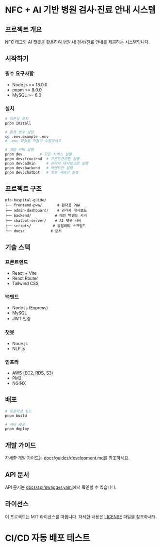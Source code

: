 # NFC + AI 기반 병원 검사·진료 안내 시스템

## 프로젝트 개요

NFC 태그와 AI 챗봇을 활용하여 병원 내 검사/진료 안내를 제공하는 시스템입니다.

## 시작하기

### 필수 요구사항

- Node.js >= 18.0.0
- pnpm >= 8.0.0
- MySQL >= 8.0

### 설치

```bash
# 의존성 설치
pnpm install

# 환경 변수 설정
cp .env.example .env
# .env 파일을 적절히 수정하세요

# 개발 서버 실행
pnpm dev        # 모든 서비스 실행
pnpm dev:frontend  # 프론트엔드만 실행
pnpm dev:admin     # 관리자 대시보드만 실행
pnpm dev:backend   # 백엔드만 실행
pnpm dev:chatbot   # 챗봇 서버만 실행
```

## 프로젝트 구조

```
nfc-hospital-guide/
├── frontend-pwa/       # 환자용 PWA
├── admin-dashboard/    # 관리자 대시보드
├── backend/           # 메인 백엔드 서버
├── chatbot-server/    # AI 챗봇 서버
├── scripts/          # 유틸리티 스크립트
└── docs/            # 문서
```

## 기술 스택

### 프론트엔드
- React + Vite
- React Router
- Tailwind CSS

### 백엔드
- Node.js (Express)
- MySQL
- JWT 인증

### 챗봇
- Node.js
- NLP.js

### 인프라
- AWS (EC2, RDS, S3)
- PM2
- NGINX

## 배포

```bash
# 프로덕션 빌드
pnpm build

# 서버 배포
pnpm deploy
```

## 개발 가이드

자세한 개발 가이드는 [docs/guides/development.md](docs/guides/development.md)를 참조하세요.

## API 문서

API 문서는 [docs/api/swagger.yaml](docs/api/swagger.yaml)에서 확인할 수 있습니다.

## 라이선스

이 프로젝트는 MIT 라이선스를 따릅니다. 자세한 내용은 [LICENSE](LICENSE) 파일을 참조하세요.
# CI/CD 자동 배포 테스트
